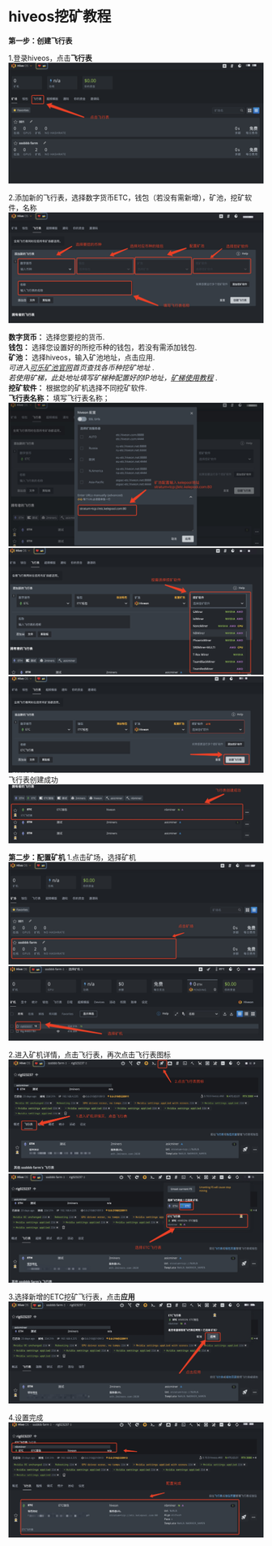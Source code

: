# hiveos挖矿教程

**第一步：创建飞行表**


1.登录hiveos，点击**飞行表**
![](<../../.gitbook/assets/image(291).png>)

2.添加新的飞行表，选择数字货币ETC，钱包（若没有需新增），矿池，挖矿软件，名称
![](<../../.gitbook/assets/image(292).png>)

**数字货币：** 选择您要挖的货币.  
**钱包：** 选择您设置好的所挖币种的钱包，若没有需添加钱包.  
**矿池：** 选择hiveos，输入矿池地址，点击应用.  
*可进入[可乐矿池官网](https://www.kelepool.com/)首页查找各币种挖矿地址* .  
*若使用矿梯，此处地址填写矿梯种配置好的IP地址，[矿梯使用教程](pow/ladder.md)* .  
**挖矿软件：** 根据您的矿机选择不同挖矿软件.  
**飞行表名称：** 填写飞行表名称；
![](<../../.gitbook/assets/image(293).png>)
![](<../../.gitbook/assets/image(294).png>)
![](<../../.gitbook/assets/image(295).png>)
飞行表创建成功
![](<../../.gitbook/assets/image(296).png>)

**第二步：配置矿机**
1.点击矿场，选择矿机
![](<../../.gitbook/assets/image(297).png>)
![](<../../.gitbook/assets/image(298).png>)

2.进入矿机详情，点击飞行表，再次点击飞行表图标
![](<../../.gitbook/assets/image(299).png>)
![](<../../.gitbook/assets/image(300).png>)

3.选择新增的ETC挖矿飞行表，点击**应用**
![](<../../.gitbook/assets/image(301).png>)

4.设置完成
![](<../../.gitbook/assets/image(302).png>)
